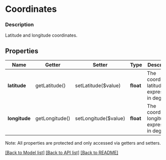 # Coordinates

### Description

Latitude and longitude coordinates.

## Properties
Name | Getter | Setter | Type | Description | Notes
------------ | ------------- | ------------- | ------------- | ------------- | -------------
**latitude** | getLatitude() | setLatitude($value) | **float** | The coordinate&#39;s latitude expressed in degrees. | [optional] 
**longitude** | getLongitude() | setLongitude($value) | **float** | The coordinate&#39;s longitude expressed in degrees. | [optional] 

Note: All properties are protected and only accessed via getters and setters.

[[Back to Model list]](../../README.md#documentation-for-models) [[Back to API list]](../../README.md#documentation-for-api-endpoints) [[Back to README]](../../README.md)

